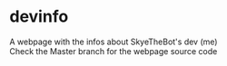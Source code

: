# devinfo
A webpage with the infos about SkyeTheBot's dev (me)<br>
Check the Master branch for the webpage source code
